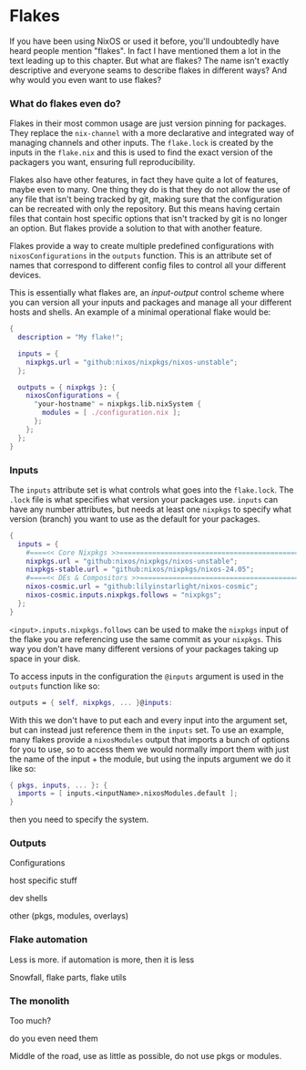
# Flakes

If you have been using NixOS or used it before, you'll undoubtedly have heard people mention "flakes". In fact I have mentioned them a lot in the text leading up to this chapter. But what are flakes? The name isn't exactly descriptive and everyone seams to describe flakes in different ways? And why would you even want to use flakes?

### What do flakes even do?

Flakes in their most common usage are just version pinning for packages. They replace the `nix-channel` with a more declarative and integrated way of managing channels and other inputs. The `flake.lock` is created by the inputs in the `flake.nix` and this is used to find the exact version of the packagers you want, ensuring full reproducibility.

Flakes also have other features, in fact they have quite a lot of features, maybe even to many. One thing they do is that they do not allow the use of any file that isn't being tracked by git, making sure that the configuration can be recreated with only the repository. But this means having certain files that contain host specific options that isn't tracked by git is no longer an option. But flakes provide a solution to that with another feature.

Flakes provide a way to create multiple predefined configurations with `nixosConfigurations` in the `outputs` function. This is an attribute set of names that correspond to different config files to control all your different devices.

This is essentially what flakes are, an *input-output* control scheme where you can version all your inputs and packages and manage all your different hosts and shells. An example of a minimal operational flake would be:

```nix
{
  description = "My flake!";

  inputs = {
    nixpkgs.url = "github:nixos/nixpkgs/nixos-unstable";
  };

  outputs = { nixpkgs }: {
    nixosConfigurations = {
      "your-hostname" = nixpkgs.lib.nixSystem {
        modules = [ ./configuration.nix ];
      };
    };
  };
}
```

### Inputs

The `inputs` attribute set is what controls what goes into the `flake.lock`. The `.lock` file is what specifies what version your packages use. `inputs` can have any number attributes, but needs at least one `nixpkgs` to specify what version (branch) you want to use as the default for your packages.

```nix
{
  inputs = {
    #====<< Core Nixpkgs >>====================================================>
    nixpkgs.url = "github:nixos/nixpkgs/nixos-unstable";
    nixpkgs-stable.url = "github:nixos/nixpkgs/nixos-24.05";
    #====<< DEs & Compositors >>===============================================>
    nixos-cosmic.url = "github:lilyinstarlight/nixos-cosmic";
    nixos-cosmic.inputs.nixpkgs.follows = "nixpkgs";
  };
}
```

`<input>.inputs.nixpkgs.follows` can be used to make the `nixpkgs` input of the flake you are referencing use the same commit as your `nixpkgs`. This way you don't have many different versions of your packages taking up space in your disk.

To access inputs in the configuration the `@inputs` argument is used in the `outputs` function like so:

```nix
outputs = { self, nixpkgs, ... }@inputs:
```

With this we don't have to put each and every input into the argument set, but can instead just reference them in the `inputs` set. To use an example, many flakes provide a `nixosModules` output that imports a bunch of options for you to use, so to access them we would normally import them with just the name of the input + the module, but using the inputs argument we do it like so:

```nix
{ pkgs, inputs, ... }: {
  imports = [ inputs.<inputName>.nixosModules.default ];
}
```

then you need to specify the system.

<!--
það þarf að skoða meira hvernig er hægt að gera arch neutral pkgs of system
--->

### Outputs

Configurations

host specific stuff

dev shells

other (pkgs, modules, overlays)

### Flake automation

Less is more. if automation is more, then it is less

Snowfall, flake parts, flake utils

### The monolith

Too much?

do you even need them

Middle of the road, use as little as possible, do not use pkgs or modules.